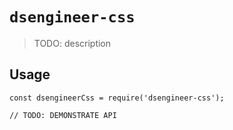 # `dsengineer-css`

> TODO: description

## Usage

```
const dsengineerCss = require('dsengineer-css');

// TODO: DEMONSTRATE API
```
